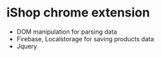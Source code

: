 # iShop chrome extension

-   DOM manipulation for parsing data
-   Firebase, Localstorage for saving products data
-   Jquery
